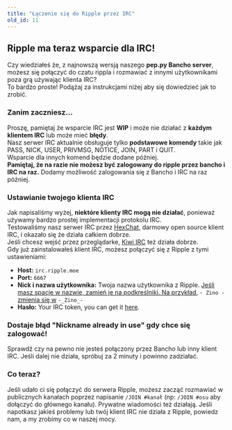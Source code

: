 ```yaml
---
title: "Łączenie się do Ripple przez IRC"
old_id: 11
---
```

## Ripple ma teraz wsparcie dla IRC!
Czy wiedziałeś że, z najnowszą wersją naszego **pep.py Bancho server**, możesz się połączyć do czatu rippla i rozmawiać z innymi użytkownikami poza grą używając klienta IRC?  
To bardzo proste! Podążaj za instrukcjami niżej aby się dowiedzieć jak to zrobić.

### Zanim zaczniesz...
Proszę, pamiętaj że wsparcie IRC jest **WIP** i może nie działać z **każdym klientem IRC** lub może mieć **błędy**.  
Nasz serwer IRC aktualnie obsługuje tylko **podstawowe komendy** takie jak PASS, NICK, USER, PRIVMSG, NOTICE, JOIN, PART i QUIT.  
Wsparcie dla innych komend będzie dodane później.  
**Pamiętaj, że na razie nie możesz być zalogowany do ripple przez bancho i IRC na raz.** Dodamy możliwość zalogowania się z Bancho i IRC na raz później.

### Ustawianie twojego klienta IRC
Jak napisaliśmy wyżej, **niektóre klienty IRC mogą nie działać**, ponieważ używamy bardzo prostej implementacji protokolu IRC.  
Testowaliśmy nasz serwer IRC przez [HexChat](https://hexchat.github.io), darmowy open source klient IRC, i okazało się że działa całkiem dobrze.  
Jeśli chcesz wejść przez przeglądarke, [Kiwi IRC](https://kiwiirc.com/) też działa dobrze.
<br>
Gdy już zainstalowałeś klient IRC, możesz połączyć się z Ripple z tymi ustawieniami:  

- **Host:** `irc.ripple.moe`  
- **Port:** `6667`  
- **Nick i nazwa użytkownika:** Twoja nazwa użytkownika z Ripple. <u>Jeśli masz spacje w nazwie, zamień je na podkreślniki. Na przykład,</u> `- Zino -` <u>zmienia się w</u> `-_Zino_-`  
- **Hasło:** Your IRC token, you can get it [here](/irc).  

### Dostaje błąd "Nickname already in use" gdy chce się zalogować!
Sprawdź czy na pewno nie jesteś połączony przez Bancho lub inny klient IRC. Jeśli dalej nie działa, spróbuj za 2 minuty i powinno zadziałać.

### Co teraz?
Jeśli udało ci się połączyć do serwera Ripple, możesz zacząć rozmawiać w publicznych kanałach poprzez napisanie `/JOIN #kanał` (np: `/JOIN #osu` aby dołączyć do głównego kanału). Prywatne wiadomości też działają. Jeśli napotkasz jakieś problemy lub twój klient IRC nie działa z Ripple, powiedz nam, a my zrobimy co w naszej mocy.
